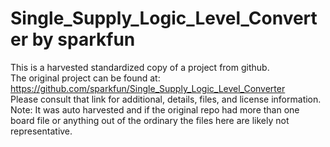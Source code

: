 
# Single_Supply_Logic_Level_Converter by sparkfun  
This is a harvested standardized copy of a project from github.  
The original project can be found at:  
https://github.com/sparkfun/Single_Supply_Logic_Level_Converter  
Please consult that link for additional, details, files, and license information.  
Note: It was auto harvested and if the original repo had more than one board file or anything out of the ordinary the files here are likely not representative.  
    